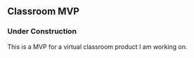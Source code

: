 ## Classroom MVP

### Under Construction

This is a MVP for a virtual classroom product I am working on.